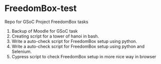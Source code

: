 # FreedomBox-test
Repo for GSoC Project FreedomBox tasks
1. Backup of Moodle for GSoC task
2. Creating script for a tower of hanoi in bash.
3. Write a auto-check script for FreedomBox setup using python.
4. Write a auto-check script for FreedomBox setup using python and Selenium.
5. Cypress script to check FreedomBox setup in more nice way in browser
